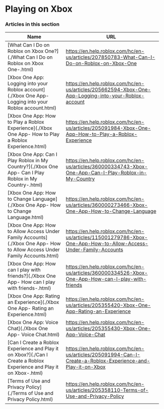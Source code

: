# Playing on Xbox  
### Articles in this section
Name|URL
-|-
[What Can I Do on Roblox on Xbox One?](./What Can I Do on Roblox on Xbox One-.html) |https://en.help.roblox.com/hc/en-us/articles/207850783-What-Can-I-Do-on-Roblox-on-Xbox-One
[Xbox One App: Logging into your Roblox account](./Xbox One App- Logging into your Roblox account.html) |https://en.help.roblox.com/hc/en-us/articles/205662594-Xbox-One-App-Logging-into-your-Roblox-account
[Xbox One App: How to Play a Roblox Experience](./Xbox One App- How to Play a Roblox Experience.html) |https://en.help.roblox.com/hc/en-us/articles/205091984-Xbox-One-App-How-to-Play-a-Roblox-Experience
[Xbox One App: Can I Play Roblox in My Country?](./Xbox One App- Can I Play Roblox in My Country-.html) |https://en.help.roblox.com/hc/en-us/articles/360000334743-Xbox-One-App-Can-I-Play-Roblox-in-My-Country
[Xbox One App: How to Change Language](./Xbox One App- How to Change Language.html) |https://en.help.roblox.com/hc/en-us/articles/360000273466-Xbox-One-App-How-to-Change-Language
[Xbox One App: How to Allow Access Under Family Accounts](./Xbox One App- How to Allow Access Under Family Accounts.html) |https://en.help.roblox.com/hc/en-us/articles/115001279786-Xbox-One-App-How-to-Allow-Access-Under-Family-Accounts
[Xbox One App: How can I play with friends?](./Xbox One App- How can I play with friends-.html) |https://en.help.roblox.com/hc/en-us/articles/360000334526-Xbox-One-App-How-can-I-play-with-friends
[Xbox One App: Rating an Experience](./Xbox One App- Rating an Experience.html) |https://en.help.roblox.com/hc/en-us/articles/205355420-Xbox-One-App-Rating-an-Experience
[Xbox One App: Voice Chat](./Xbox One App- Voice Chat.html) |https://en.help.roblox.com/hc/en-us/articles/205355430-Xbox-One-App-Voice-Chat
[Can I Create a Roblox Experience and Play it on Xbox?](./Can I Create a Roblox Experience and Play it on Xbox-.html) |https://en.help.roblox.com/hc/en-us/articles/205091994-Can-I-Create-a-Roblox-Experience-and-Play-it-on-Xbox
[Terms of Use and Privacy Policy](./Terms of Use and Privacy Policy.html) |https://en.help.roblox.com/hc/en-us/articles/205358110-Terms-of-Use-and-Privacy-Policy